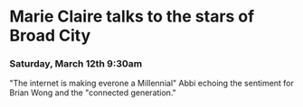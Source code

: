 # Marie Claire talks to the stars of Broad City

### Saturday, March 12th 9:30am

"The internet is making everone a Millennial" Abbi
echoing the sentiment for Brian Wong and the "connected generation."
